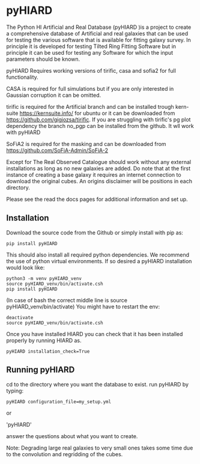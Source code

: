 # pyHIARD
The Python HI Artificial and Real Database (pyHIARD )is a project to create a comprehensive database of Artificial and real galaxies that can be used for testing the various  software that is available for fitting galaxy survey. In principle it is developed for testing Tilted Ring Fitting Software but in principle it can be used for testing any Software for which the input parameters should be known.


pyHIARD Requires working versions of tirific, casa and sofia2  for full functionality.

CASA is required for full simulations but if you are only interested in Gaussian corruption it can be omitted.

tirific is required for the Artificial branch and can be installed trough kern-suite https://kernsuite.info/ for ubuntu or it can be downloaded from https://github.com/gigjozsa/tirific. If you are struggling with tirific's pg plot dependency the branch no_pgp can be installed from the github. It wll work with pyHIARD

SoFiA2 is required for the masking and can be downloaded from https://github.com/SoFiA-Admin/SoFiA-2

Except for The Real Observed Catalogue should work without any external installations as long as no new galaxies are added. Do note that at the first instance of creating a base galaxy it requires an internet connection to download the original cubes. An origins disclaimer will be positions in each directory.

Please see the read the docs pages for additional information and set up.


Installation
------------

Download the source code from the Github or simply install with pip as:

  	pip install pyHIARD

This should also install all required python dependencies.
We recommend the use of python virtual environments. If so desired a pyHIARD installation would look like:

  	python3 -m venv pyHIARD_venv
  	source pyHIARD_venv/bin/activate.csh
  	pip install pyHIARD

(In case of bash the correct middle line is 	source pyHIARD_venv/bin/activate)
You might have to restart the env:

  	deactivate
  	source pyHIARD_venv/bin/activate.csh

Once you have installed HIARD you can check that it has been installed properly by running HIARD as.

  	pyHIARD installation_check=True


Running pyHIARD
-----------

cd to the directory where you want the database to exist.
run pyHIARD by typing:

`pyHIARD configuration_file=my_setup.yml`

or

'pyHIARD'

answer the questions about what you want to create.

Note: Degrading large real galaxies to very small ones takes some time due to the convolution and regridding of the cubes.
